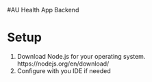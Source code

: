 #AU Health App Backend

<h1>Setup</h1>
<ol>
<li>Download Node.js for your operating system. https://nodejs.org/en/download/ </li>
<li>Configure with you IDE if needed</li>
</ol>
